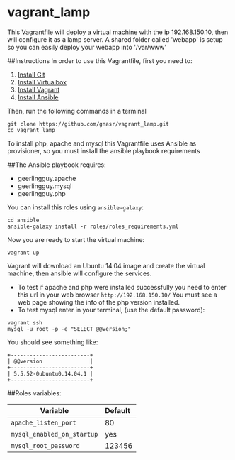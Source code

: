 # vagrant_lamp
This Vagrantfile will deploy a virtual machine with the ip 192.168.150.10, then will configure it as a lamp server.
A shared folder called 'webapp' is setup so you can easily deploy your webapp into '/var/www'

##Instructions
In order to use this Vagrantfile, first you need to:

1. [Install Git](https://git-scm.com/book/en/v2/Getting-Started-Installing-Git)
2. [Install Virtualbox](https://www.virtualbox.org/wiki/Downloads)
3. [Install Vagrant](https://www.vagrantup.com/docs/installation/)
4. [Install Ansible](https://docs.ansible.com/ansible/intro_installation.html)

Then, run the following commands in a terminal
```
git clone https://github.com/gnasr/vagrant_lamp.git
cd vagrant_lamp
```
To install php, apache and mysql this Vagrantfile uses Ansible as provisioner, so you must install the ansible playbook requirements

##The Ansible playbook requires:
* geerlingguy.apache
* geerlingguy.mysql
* geerlingguy.php

You can install this roles using `ansible-galaxy`:
```
cd ansible
ansible-galaxy install -r roles/roles_requirements.yml
```

Now you are ready to start the virtual machine:
```
vagrant up
```

Vagrant will download an Ubuntu 14.04 image and create the virtual machine, then ansible will configure the services.
* To test if apache and php were installed successfully you need to enter this url in your web browser
`http://192.168.150.10/`
You must see a web page showing the info of the php version installed.
* To test mysql enter in your terminal, (use the default password):
```
vagrant ssh
mysql -u root -p -e "SELECT @@version;"
```
You should see something like:
```
+-------------------------+
| @@version               |
+-------------------------+
| 5.5.52-0ubuntu0.14.04.1 |
+-------------------------+
```
##Roles variables:

|Variable|Default|
|---|:--|
|```apache_listen_port```|80|
|```mysql_enabled_on_startup```|yes|
|```mysql_root_password```|123456|
